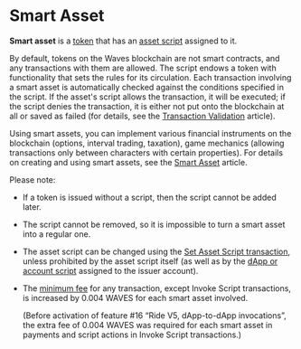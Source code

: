 # Smart Asset

**Smart asset** is a [token](/en/blockchain/token/) that has an [asset script](/en/ride/script/script-types/asset-script) assigned to it.

By default, tokens on the Waves blockchain are not smart contracts, and any transactions with them are allowed. The script endows a token with functionality that sets the rules for its circulation. Each transaction involving a smart asset is automatically checked against the conditions specified in the script. If the asset's script allows the transaction, it will be executed; if the script denies the transaction, it is either not put onto the blockchain at all or saved as failed (for details, see the [Transaction Validation](/en/blockchain/transaction/transaction-validation) article).

Using smart assets, you can implement various financial instruments on the blockchain (options, interval trading, taxation), game mechanics (allowing transactions only between characters with certain properties). For details on creating and using smart assets, see the [Smart Asset](/en/building-apps/smart-contracts/smart-assets) article.

Please note:

* If a token is issued without a script, then the script cannot be added later.
* The script cannot be removed, so it is impossible to turn a smart asset into a regular one.
* The asset script can be changed using the [Set Asset Script transaction](/en/blockchain/transaction-type/set-asset-script-transaction), unless prohibited by the asset script itself (as well as by the [dApp or account script](/en/blockchain/account/dapp) assigned to the issuer account).
* The [minimum fee](/en/blockchain/transaction/transaction-fee) for any transaction, except Invoke Script transactions, is increased by 0.004 WAVES for each smart asset involved. 

   (Before activation of feature #16 “Ride V5, dApp-to-dApp invocations”, the extra fee of 0.004 WAVES was required for each smart asset in payments and script actions in Invoke Script transactions.)
